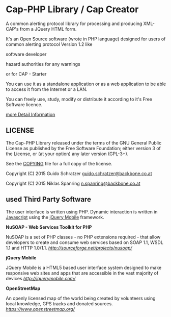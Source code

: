 # Cap-PHP Library / Cap Creator
A common alerting protocol library for processing and producing XML-CAP's from a JQuery HTML form.

It's an Open Source software (wrote in PHP language) designed for users of common alerting protocol Version 1.2 like

 software developer

 hazard authorities for any warnings

 or for CAP - Starter

You can use it as a standalone application or as a web application to be able to access it from the Internet or a LAN.

You can freely use, study, modify or distribute it according to it's Free Software licence.

[more Detail Information](doc/)

## LICENSE

The Cap-PHP Library released under the terms of the GNU General Public License as published by the Free Software Foundation; either version 3 of the License, or (at your option) any later version (GPL-3+).

See the [COPYING](COPYING) file for a full copy of the license.

Copyright (C) 2015 Guido Schratzer <guido.schratzer@backbone.co.at>

Copyright (C) 2015 Niklas Spanring <n.spanring@backbone.co.at>

## used Third Party Software

The user interface is written using PHP. Dynamic interaction is written in [Javascript](http://en.wikipedia.org/wiki/JavaScript) using the [jQuery Mobile](http://jquerymobile.com/) framework.
 
**NuSOAP - Web Services Toolkit for PHP**

NuSOAP is a set of PHP classes - no PHP extensions required - that allow developers to create and consume web services based on SOAP 1.1, WSDL 1.1 and HTTP 1.0/1.1.
*http://sourceforge.net/projects/nusoap/*

**jQuery Mobile** 

JQuery Mobile is a HTML5 based user interface system designed to make responsive web sites and apps that are accessible in the vast majority of devices
*http://jquerymobile.com/*

**OpenStreetMap**

An openly licensed map of the world being created by volunteers using local knowledge, GPS tracks and donated sources.
*https://www.openstreetmap.org/*
